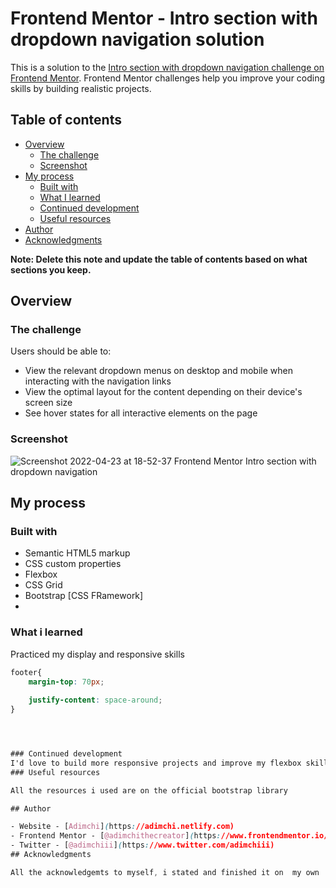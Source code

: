 # Frontend Mentor - Intro section with dropdown navigation solution

This is a solution to the [Intro section with dropdown navigation challenge on Frontend Mentor](https://www.frontendmentor.io/challenges/intro-section-with-dropdown-navigation-ryaPetHE5). Frontend Mentor challenges help you improve your coding skills by building realistic projects. 

## Table of contents

- [Overview](#overview)
  - [The challenge](#the-challenge)
  - [Screenshot](#screenshot)
- [My process](#my-process)
  - [Built with](#built-with)
  - [What I learned](#what-i-learned)
  - [Continued development](#continued-development)
  - [Useful resources](#useful-resources)
- [Author](#author)
- [Acknowledgments](#acknowledgments)

**Note: Delete this note and update the table of contents based on what sections you keep.**

## Overview

### The challenge

Users should be able to:

- View the relevant dropdown menus on desktop and mobile when interacting with the navigation links
- View the optimal layout for the content depending on their device's screen size
- See hover states for all interactive elements on the page

### Screenshot
![Screenshot 2022-04-23 at 18-52-37 Frontend Mentor Intro section with dropdown navigation](https://user-images.githubusercontent.com/74629257/164934600-149629e0-1ef1-49e0-abfa-b5c5641935fa.png)






## My process

### Built with

- Semantic HTML5 markup
- CSS custom properties
- Flexbox
- CSS Grid
- Bootstrap [CSS FRamework]
- 
### What i learned
Practiced my display and responsive skills

```css
footer{
    margin-top: 70px;
   
    justify-content: space-around;
}




### Continued development
I'd love to build more responsive projects and improve my flexbox skills
### Useful resources

All the resources i used are on the official bootstrap library

## Author

- Website - [Adimchi](https://adimchi.netlify.com)
- Frontend Mentor - [@adimchithecreator](https://www.frontendmentor.io/profile/adimchithecreator)
- Twitter - [@adimchiii](https://www.twitter.com/adimchiii)
## Acknowledgments

All the acknowledgemts to myself, i stated and finished it on  my own
